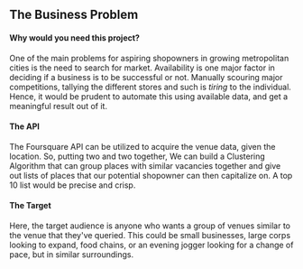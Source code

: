 ## The Business Problem

#### Why would you need this project?
One of the main problems for aspiring shopowners in growing metropolitan cities is the need to search for market. Availability is one major factor in deciding if a business is to be successful or not. Manually scouring major competitions, tallying the different stores and such is _tiring_ to the individual. Hence, it would be prudent to automate this using available data, and get a meaningful result out of it.

#### The API 
The Foursquare API can be utilized to acquire the venue data, given the location. So, putting two and two together, We can build a Clustering Algorithm that can group places with similar vacancies together and give out lists of places that our potential shopowner can then capitalize on. A top 10 list would be precise and crisp.

#### The Target
Here, the target audience is anyone who wants a group of venues similar to the venue that they've queried. This could be small businesses, large corps looking to expand, food chains, or an evening jogger looking for a change of pace, but in similar surroundings. 